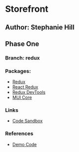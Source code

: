 # Storefront

## Author: Stephanie Hill

## Phase One

### Branch: redux

<!-- ![]() -->

### Packages:

- [Redux](https://redux.js.org/)
- [React Redux](https://react-redux.js.org/)
- [Redux DevTools](https://github.com/reduxjs/redux-devtools/tree/main/extension)
- [MUI Core](https://mui.com/core/)

### Links

- [Code Sandbox]()

### References

- [Demo Code](https://github.com/codefellows/seattle-code-javascript-401d48/tree/main/class-36)